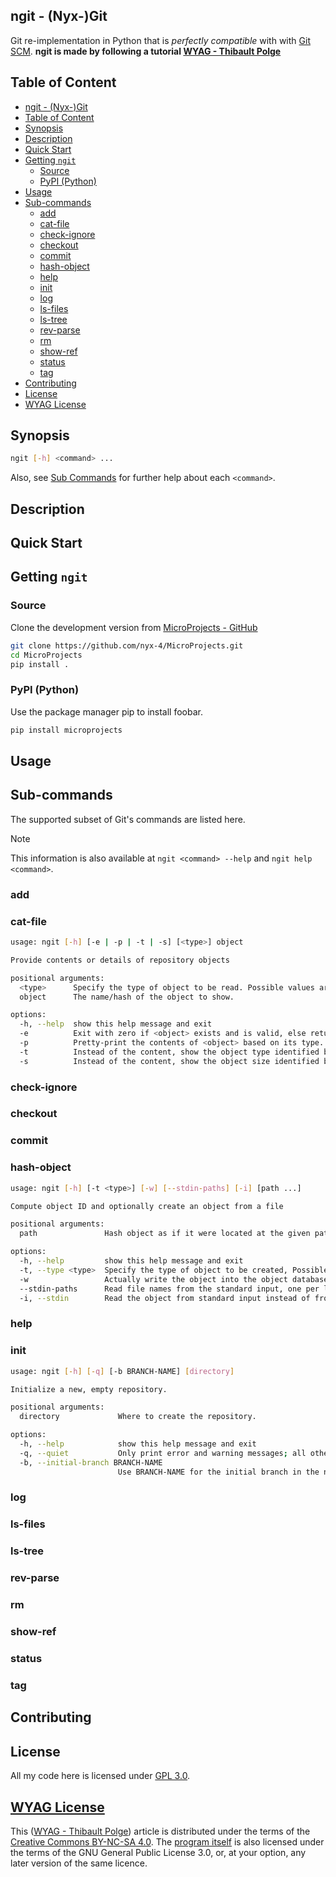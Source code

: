 ## ngit - (Nyx-)Git
Git re-implementation in Python that is _perfectly compatible_ with with [Git SCM](https://git-scm.com/). **ngit is made by following a tutorial [WYAG - Thibault Polge](https://wyag.thb.lt/)**  


## Table of Content
- [ngit - (Nyx-)Git](#ngit---nyx-git)
- [Table of Content](#table-of-content)
- [Synopsis](#synopsis)
- [Description](#description)
- [Quick Start](#quick-start)
- [Getting `ngit`](#getting-ngit)
    - [Source](#source)
    - [PyPI (Python)](#pypi-python)
- [Usage](#usage)
- [Sub-commands](#sub-commands)
    - [add](#add)
    - [cat-file](#cat-file)
    - [check-ignore](#check-ignore)
    - [checkout](#checkout)
    - [commit](#commit)
    - [hash-object](#hash-object)
    - [help](#help)
    - [init](#init)
    - [log](#log)
    - [ls-files](#ls-files)
    - [ls-tree](#ls-tree)
    - [rev-parse](#rev-parse)
    - [rm](#rm)
    - [show-ref](#show-ref)
    - [status](#status)
    - [tag](#tag)
- [Contributing](#contributing)
- [License](#license)
- [WYAG License](#wyag-license)


## Synopsis
```sh
ngit [-h] <command> ...
```
Also, see [Sub Commands](#sub-commands) for further help about each `<command>`.


## Description
<!-- Add MicroProject Description here. -->


## Quick Start
<!-- Add a quick start guide here. -->


## Getting `ngit`

### Source

Clone the development version from [MicroProjects - GitHub](https://github.com/nyx-4/MicroProjects.git)

```sh
git clone https://github.com/nyx-4/MicroProjects.git
cd MicroProjects
pip install .
```

### PyPI (Python)

Use the package manager pip to install foobar.

```sh
pip install microprojects
```

## Usage


## Sub-commands
The supported subset of Git's commands are listed here.

> [!Note]
> This information is also available at `ngit <command> --help` and `ngit help <command>`.


### add
### cat-file
```sh
usage: ngit [-h] [-e | -p | -t | -s] [<type>] object

Provide contents or details of repository objects

positional arguments:
  <type>      Specify the type of object to be read. Possible values are blob, commit, tag, and tree.
  object      The name/hash of the object to show.

options:
  -h, --help  show this help message and exit
  -e          Exit with zero if <object> exists and is valid, else return non-zero and error-message
  -p          Pretty-print the contents of <object> based on its type.
  -t          Instead of the content, show the object type identified by <object>.
  -s          Instead of the content, show the object size identified by <object>.
```

### check-ignore
### checkout
### commit
### hash-object
```sh
usage: ngit [-h] [-t <type>] [-w] [--stdin-paths] [-i] [path ...]

Compute object ID and optionally create an object from a file

positional arguments:
  path               Hash object as if it were located at the given path.

options:
  -h, --help         show this help message and exit
  -t, --type <type>  Specify the type of object to be created, Possible values are blob, commit, tag, and tree.
  -w                 Actually write the object into the object database.
  --stdin-paths      Read file names from the standard input, one per line, instead of from the command-line.
  -i, --stdin        Read the object from standard input instead of from a file.
```

### help

### init
```sh
usage: ngit [-h] [-q] [-b BRANCH-NAME] [directory]

Initialize a new, empty repository.

positional arguments:
  directory             Where to create the repository.

options:
  -h, --help            show this help message and exit
  -q, --quiet           Only print error and warning messages; all other output will be suppressed.
  -b, --initial-branch BRANCH-NAME
                        Use BRANCH-NAME for the initial branch in the newly created repository. (Default: main)
```

### log
### ls-files
### ls-tree
### rev-parse
### rm
### show-ref
### status
### tag

## Contributing

## License
All my code here is licensed under [GPL 3.0](https://www.gnu.org/licenses/gpl-3.0.en.html). 

## [WYAG License](https://wyag.thb.lt/#org4973c11)
This ([WYAG - Thibault Polge](https://wyag.thb.lt/)) article is distributed under the terms of the [Creative Commons BY-NC-SA 4.0](https://creativecommons.org/licenses/by-nc-sa/4.0/). The [program itself](https://wyag.thb.lt/wyag.zip) is also licensed under the terms of the GNU General Public License 3.0, or, at your option, any later version of the same licence.

